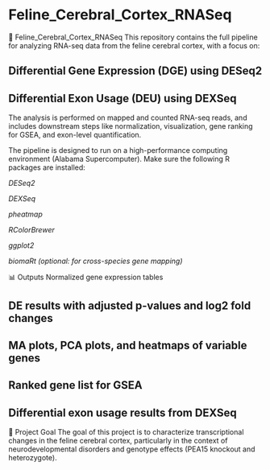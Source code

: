 # Feline_Cerebral_Cortex_RNASeq

🧠 Feline_Cerebral_Cortex_RNASeq
This repository contains the full pipeline for analyzing RNA-seq data from the feline cerebral cortex, with a focus on:

## Differential Gene Expression (DGE) using DESeq2

## Differential Exon Usage (DEU) using DEXSeq

The analysis is performed on mapped and counted RNA-seq reads, and includes downstream steps like normalization, visualization, gene ranking for GSEA, and exon-level quantification.

The pipeline is designed to run on a high-performance computing environment (Alabama Supercomputer). Make sure the following R packages are installed:

*DESeq2*

*DEXSeq*

*pheatmap*

*RColorBrewer*

*ggplot2*

*biomaRt (optional: for cross-species gene mapping)*


📊 Outputs
Normalized gene expression tables

## DE results with adjusted p-values and log2 fold changes

## MA plots, PCA plots, and heatmaps of variable genes

## Ranked gene list for GSEA

## Differential exon usage results from DEXSeq

🧬 Project Goal
The goal of this project is to characterize transcriptional changes in the feline cerebral cortex, particularly in the context of neurodevelopmental disorders and genotype effects (PEA15 knockout and heterozygote).
